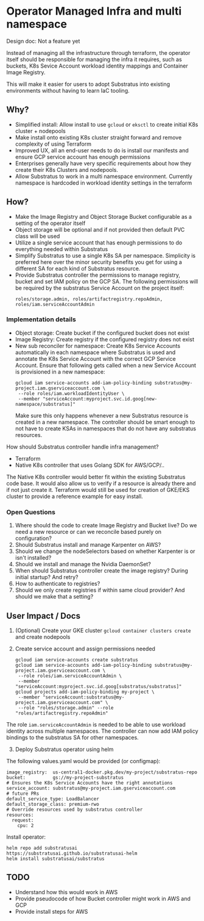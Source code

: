 # Operator Managed Infra and multi namespace
Design doc: Not a feature yet

Instead of managing all the infrastructure through terraform, the
operator itself should be responsible for managing the infra it requires,
such as buckets, K8s Sevice Account workload identity mappings and Container Image
Registry.

This will make it easier for users to adopt Substratus into existing
environments without having to learn IaC tooling.


## Why?
* Simplified install: Allow install to use `gcloud` or `eksctl` to create initial K8s cluster + nodepools
* Make install onto existing K8s cluster straight forward and remove
  complexity of using Terraform
* Improved UX, all an end-user needs to do is install our manifests and ensure GCP service account
  has enough permissions
* Enterprises generally have very specific requirements
  about how they create their K8s Clusters and nodepools.
* Allow Substratus to work in a multi namespace environment.
  Currently namespace is hardcoded in workload identity settings in the terraform

## How?
* Make the Image Registry and Object Storage Bucket configurable as a setting of the operator itself
* Object storage will be optional and if not provided then default PVC class will be used
* Utilize a single service account that has enough permissions to do everything needed within Substratus
* Simplify Substratus to use a single K8s SA per namespace. Simplicity is preferred here over the minor security benefits you get
  for using a different SA for each kind of Substratus resource.
* Provide Substratus controller the permissions to manage registry, bucket and set IAM policy on the GCP SA.
  The following permissions will be required by the substratus Service Account on the project itself:
  ```
  roles/storage.admin, roles/artifactregistry.repoAdmin, roles/iam.serviceAccountAdmin
  ```

### Implementation details
* Object storage: Create bucket if the configured bucket does not exist
* Image Registry: Create registry if the configured registry does not exist
* New sub reconciler for namespace: Create K8s Service Accounts automatically in each namespace where Substratus is used and
  annotate the K8s Service Account with the correct GCP Service Account. Ensure that following
  gets called when a new Service Account is provisioned in a new namespace:
  ```
  gcloud iam service-accounts add-iam-policy-binding substratus@my-project.iam.gserviceaccount.com \
   --role roles/iam.workloadIdentityUser \
   --member "serviceAccount:myproject.svc.id.goog[new-namespace/substratus]"
  ```
  Make sure this only happens whenever a new Substratus resource is created in a new namespace.
  The controller should be smart enough to not have to create KSAs in namespaces that
  do not have any substratus resources.

How should Substratus controller handle infra management?
* Terraform
* Native K8s controller that uses Golang SDK for AWS/GCP/..

The Native K8s controller would better fit within the existing Substratus code base.
It would also allow us to verify if a resource is already there and if not just create
it. Terraform would still be used for creation of GKE/EKS cluster to provide a reference
example for easy install.

### Open Questions

1. Where should the code to create Image Registry and Bucket live? Do we need a new
   resource or can we reconcile based purely on configuration?
2. Should Substratus install and manage Karpenter on AWS?
3. Should we change the nodeSelectors based on whether Karpenter is or isn't installed?
4. Should we install and manage the Nvidia DaemonSet?
5. When should Substratus controller create the image registry? During initial startup? And retry?
6. How to authenticate to registries?
7. Should we only create registries if within same cloud provider? And should we make that a setting?

## User Impact / Docs

1. (Optional) Create your GKE cluster `gcloud container clusters create` and create nodepools

2. Create service account and assign permissions needed

   ```
   gcloud iam service-accounts create substratus
   gcloud iam service-accounts add-iam-policy-binding substratus@my-project.iam.gserviceaccount.com \
    --role roles/iam.serviceAccountAdmin \
    --member "serviceAccount:myproject.svc.id.goog[substratus/substratus]"
   gcloud projects add-iam-policy-binding my-project \
    --member "serviceAccount:substratus@my-project.iam.gserviceaccount.com" \
    --role "roles/storage.admin" --role "roles/artifactregistry.repoAdmin"
   ```

The role `iam.serviceAccountAdmin` is needed to be able to use workload identity across multiple
   namespaces. The controller can now add IAM policy bindings to the substratus SA for other namespaces.

3. Deploy Substratus operator using helm

The following values.yaml would be provided (or configmap):
```
image_registry:  us-central1-docker.pkg.dev/my-project/substratus-repo
bucket:          gs://my-project-substratus
# Ensures the K8s Service Accounts have the right annotations
service_account: substratus@my-project.iam.gserviceaccount.com
# future PRs
default_service_type: LoadBalancer
default_storage_class: premium-rwo
# Override resources used by substratus controller
resources:
  request:
    cpu: 2
```

Install operator:
```
helm repo add substratusai https://substratusai.github.io/substratusai-helm
helm install substratusai/substratus
```

## TODO
* Understand how this would work in AWS
* Provide pseudocode of how Bucket controller might work in AWS and GCP
* Provide install steps for AWS
